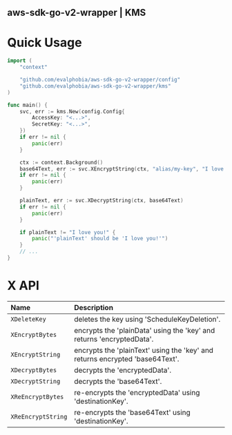aws-sdk-go-v2-wrapper | KMS
----


# Quick Usage

```go
import (
	"context"

	"github.com/evalphobia/aws-sdk-go-v2-wrapper/config"
	"github.com/evalphobia/aws-sdk-go-v2-wrapper/kms"
)

func main() {
	svc, err := kms.New(config.Config{
		AccessKey: "<...>",
		SecretKey: "<...>",
	})
	if err != nil {
		panic(err)
	}

	ctx := context.Background()
	base64Text, err := svc.XEncryptString(ctx, "alias/my-key", "I love you!")
	if err != nil {
		panic(err)
	}

	plainText, err := svc.XDecryptString(ctx, base64Text)
	if err != nil {
		panic(err)
	}

	if plainText != "I love you!" {
		panic("'plainText' should be 'I love you!'")
	}
	// ...
}
```

# X API

| Name | Description |
|:--|:--|
| `XDeleteKey` | deletes the key using 'ScheduleKeyDeletion'. |
| `XEncryptBytes` | encrypts the 'plainData' using the 'key' and returns 'encryptedData'. |
| `XEncryptString` | encrypts the 'plainText' using the 'key' and returns encrypted 'base64Text'. |
| `XDecryptBytes` | decrypts the 'encryptedData'. |
| `XDecryptString` | decrypts the 'base64Text'. |
| `XReEncryptBytes` | re-encrypts the 'encryptedData' using 'destinationKey'. |
| `XReEncryptString` | re-encrypts the 'base64Text' using 'destinationKey'. |

